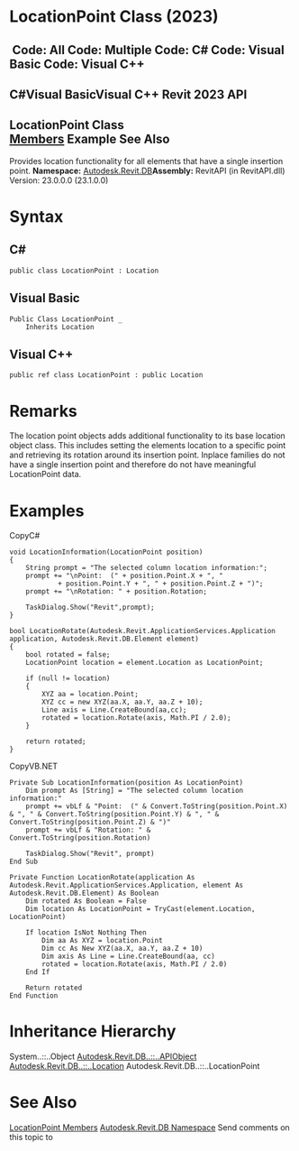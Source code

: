# LocationPoint Class (2023)

﻿
 Code: All Code: Multiple Code: C# Code: Visual Basic Code: Visual C++   
---  
C#Visual BasicVisual C++
Revit 2023 API  
---  
LocationPoint Class  
[Members](e1071a1b-b98e-5875-2e13-b673e2b9fef6.md "LocationPoint Members") Example See Also  
---  
Provides location functionality for all elements that have a single insertion point.
**Namespace:** [Autodesk.Revit.DB](87546ba7-461b-c646-cbb1-2cb8f5bff8b2.md "Autodesk.Revit.DB Namespace")**Assembly:** RevitAPI (in RevitAPI.dll) Version: 23.0.0.0 (23.1.0.0)
# Syntax
C#  
---  
```text
public class LocationPoint : Location
```
  
Visual Basic  
---  
```text
Public Class LocationPoint _
	Inherits Location
```
  
Visual C++  
---  
```text
public ref class LocationPoint : public Location
```
  
# Remarks
The location point objects adds additional functionality to its base location object class. This includes setting the elements location to a specific point and retrieving its rotation around its insertion point. Inplace families do not have a single insertion point and therefore do not have meaningful LocationPoint data.
# Examples
CopyC#
```text
void LocationInformation(LocationPoint position)
{
    String prompt = "The selected column location information:";
    prompt += "\nPoint:  (" + position.Point.X + ", "
            + position.Point.Y + ", " + position.Point.Z + ")";
    prompt += "\nRotation: " + position.Rotation;

    TaskDialog.Show("Revit",prompt);
}

bool LocationRotate(Autodesk.Revit.ApplicationServices.Application application, Autodesk.Revit.DB.Element element)
{
    bool rotated = false;
    LocationPoint location = element.Location as LocationPoint;

    if (null != location)
    {
        XYZ aa = location.Point;
        XYZ cc = new XYZ(aa.X, aa.Y, aa.Z + 10);
        Line axis = Line.CreateBound(aa,cc);
        rotated = location.Rotate(axis, Math.PI / 2.0);
    }

    return rotated;
}
```

CopyVB.NET
```text
Private Sub LocationInformation(position As LocationPoint)
    Dim prompt As [String] = "The selected column location information:"
    prompt += vbLf & "Point:  (" & Convert.ToString(position.Point.X) & ", " & Convert.ToString(position.Point.Y) & ", " & Convert.ToString(position.Point.Z) & ")"
    prompt += vbLf & "Rotation: " & Convert.ToString(position.Rotation)

    TaskDialog.Show("Revit", prompt)
End Sub

Private Function LocationRotate(application As Autodesk.Revit.ApplicationServices.Application, element As Autodesk.Revit.DB.Element) As Boolean
    Dim rotated As Boolean = False
    Dim location As LocationPoint = TryCast(element.Location, LocationPoint)

    If location IsNot Nothing Then
        Dim aa As XYZ = location.Point
        Dim cc As New XYZ(aa.X, aa.Y, aa.Z + 10)
        Dim axis As Line = Line.CreateBound(aa, cc)
        rotated = location.Rotate(axis, Math.PI / 2.0)
    End If

    Return rotated
End Function
```

# Inheritance Hierarchy
System..::..Object [Autodesk.Revit.DB..::..APIObject](beb86ef5-39ad-3f0d-0cd9-0c929387a2bb.md "APIObject Class") [Autodesk.Revit.DB..::..Location](3dbe57e5-fdea-5bf9-c715-52653f56073f.md "Location Class") Autodesk.Revit.DB..::..LocationPoint
# See Also
[LocationPoint Members](e1071a1b-b98e-5875-2e13-b673e2b9fef6.md "LocationPoint Members")
[Autodesk.Revit.DB Namespace](87546ba7-461b-c646-cbb1-2cb8f5bff8b2.md "Autodesk.Revit.DB Namespace")
Send comments on this topic to 